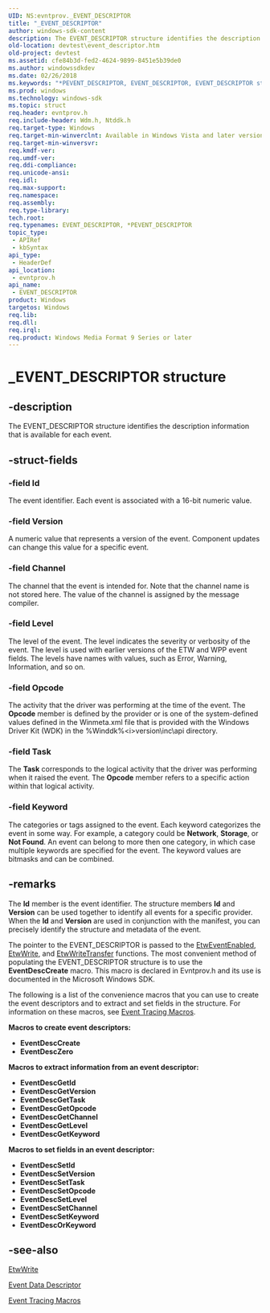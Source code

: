 ```yaml
---
UID: NS:evntprov._EVENT_DESCRIPTOR
title: "_EVENT_DESCRIPTOR"
author: windows-sdk-content
description: The EVENT_DESCRIPTOR structure identifies the description information that is available for each event.
old-location: devtest\event_descriptor.htm
old-project: devtest
ms.assetid: cfe84b3d-fed2-4624-9899-8451e5b39de0
ms.author: windowssdkdev
ms.date: 02/26/2018
ms.keywords: "*PEVENT_DESCRIPTOR, EVENT_DESCRIPTOR, EVENT_DESCRIPTOR structure [Driver Development Tools], Event Descriptor, Event Descriptor structure [Driver Development Tools], PEVENT_DESCRIPTOR, PEVENT_DESCRIPTOR structure pointer [Driver Development Tools], _EVENT_DESCRIPTOR, devtest.event_descriptor, etw_km_2dcb59a8-a21d-4520-8201-1074b9291978.xml, evntprov/EVENT_DESCRIPTOR, evntprov/PEVENT_DESCRIPTOR"
ms.prod: windows
ms.technology: windows-sdk
ms.topic: struct
req.header: evntprov.h
req.include-header: Wdm.h, Ntddk.h
req.target-type: Windows
req.target-min-winverclnt: Available in Windows Vista and later versions of Windows.
req.target-min-winversvr: 
req.kmdf-ver: 
req.umdf-ver: 
req.ddi-compliance: 
req.unicode-ansi: 
req.idl: 
req.max-support: 
req.namespace: 
req.assembly: 
req.type-library: 
tech.root: 
req.typenames: EVENT_DESCRIPTOR, *PEVENT_DESCRIPTOR
topic_type:
 - APIRef
 - kbSyntax
api_type:
 - HeaderDef
api_location:
 - evntprov.h
api_name:
 - EVENT_DESCRIPTOR
product: Windows
targetos: Windows
req.lib: 
req.dll: 
req.irql: 
req.product: Windows Media Format 9 Series or later
---
```


# _EVENT_DESCRIPTOR structure


## -description


The EVENT_DESCRIPTOR structure identifies the description information that is available for each event. 


## -struct-fields




### -field Id

The event identifier. Each event is associated with a 16-bit numeric value. 


### -field Version

A numeric value that represents a version of the event. Component updates can change this value for a specific event.


### -field Channel

The channel that the event is intended for. Note that the channel name is not stored here. The value of the channel is assigned by the message compiler.


### -field Level

The level of the event. The level indicates the severity or verbosity of the event. The level is used  with earlier versions of the ETW and WPP event fields. The levels have names with values, such as Error, Warning, Information, and so on. 


### -field Opcode

The activity that the driver was performing at the time of the event. The <b>Opcode</b> member is defined by the provider or is one of the system-defined values defined in the Winmeta.xml file that is provided with the Windows Driver Kit (WDK) in the %Winddk%\<i>version</i>\inc\api directory.


### -field Task

The <b>Task</b> corresponds to the logical activity that the driver was performing when it raised the event. The <b>Opcode</b> member refers to a specific action within that logical activity.


### -field Keyword

The categories or tags assigned to the event. Each keyword categorizes the event in some way. For example, a category could be <b>Network</b>, <b>Storage</b>, or <b>Not Found</b>. An event can belong to more then one category, in which case multiple keywords are specified for the event. The keyword values are bitmasks and can be combined. 


## -remarks



The <b>Id</b> member is the event identifier. The structure members <b>Id</b> and <b>Version</b> can be used together to identify all events for a specific provider. When the <b>Id</b> and <b>Version</b> are used in conjunction with the manifest, you can precisely identify the structure and metadata of the event.

The pointer to the EVENT_DESCRIPTOR is passed to the <a href="https://msdn.microsoft.com/library/windows/hardware/ff545590">EtwEventEnabled</a>, <a href="https://msdn.microsoft.com/library/windows/hardware/ff545627">EtwWrite</a>, and <a href="https://msdn.microsoft.com/library/windows/hardware/ff545642">EtwWriteTransfer</a> functions. The most convenient method of populating the EVENT_DESCRIPTOR structure is to use the <b>EventDescCreate</b> macro. This macro is declared in Evntprov.h and its use is documented in the Microsoft Windows SDK. 

The following is a list of the convenience macros that you can use to create the event descriptors and to extract and set fields in the structure. For information on these macros, see <a href="http://go.microsoft.com/fwlink/p/?linkid=70405">Event Tracing Macros</a>.

<b>Macros to create event descriptors:
    </b>

<ul>
<li>
<b>EventDescCreate</b>

</li>
<li>
<b>EventDescZero</b>

</li>
</ul>
<b>Macros to extract information from an event descriptor:
    </b>

<ul>
<li>
<b>EventDescGetId</b>

</li>
<li>
<b>EventDescGetVersion</b>

</li>
<li>
<b>EventDescGetTask</b>

</li>
<li>
<b>EventDescGetOpcode</b>

</li>
<li>
<b>EventDescGetChannel</b>

</li>
<li>
<b>EventDescGetLevel</b>

</li>
<li>
<b>EventDescGetKeyword</b>

</li>
</ul>
<b>Macros to set fields in an event descriptor:</b>

<ul>
<li>
<b>EventDescSetId</b>

</li>
<li>
<b>EventDescSetVersion</b>

</li>
<li>
<b>EventDescSetTask</b>

</li>
<li>
<b>EventDescSetOpcode</b>

</li>
<li>
<b>EventDescSetLevel</b>

</li>
<li>
<b>EventDescSetChannel</b>

</li>
<li>
<b>EventDescSetKeyword</b>

</li>
<li>
<b>EventDescOrKeyword</b>

</li>
</ul>



## -see-also




<a href="https://msdn.microsoft.com/library/windows/hardware/ff545627">EtwWrite</a>



<a href="https://msdn.microsoft.com/library/windows/hardware/ff545673">Event Data Descriptor</a>



<a href="http://go.microsoft.com/fwlink/p/?linkid=70405">Event Tracing Macros</a>
 

 

